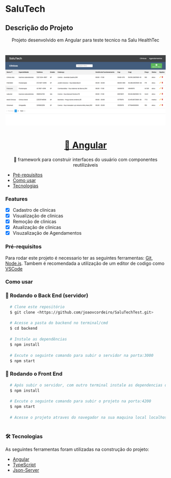 # SaluTech
## Descrição do Projeto
<p align="center">Projeto desenvolvido em Angular para teste tecnico na Salu HealthTec</p>
<h1 align="center">
  <img alt="SaluTech" title="#Salu" src="/src/assets/SaluTechTest.png" />
</h1>
<h1 align="center">
    <a href="https://angular.io">🔗 Angular</a>
</h1>
<p align="center">🚀 framework para construir interfaces do usuário com componentes reutilizáveis</p>

<!--ts-->
   * [Pré-requisitos](#Pré-requisitos)
   * [Como usar](#como-usar)
   * [Tecnologias](#tecnologias)
<!--te-->

### Features

- [x] Cadastro de clinicas
- [x] Visualização de clinicas
- [x] Remoção de clinicas
- [x] Atualização de clinicas
- [x] Visuzalização de Agendamentos

### Pré-requisitos
Para rodar este projeto é necessario ter as seguintes ferramentas:
[Git](https://git-scm.com), [Node.js](https://nodejs.org/en/).
Tambem é recomendada a utilização de um editor de codigo como [VSCode](https://code.visualstudio.com/)


### Como usar

### 🎲 Rodando o Back End (servidor)

```bash
  # Clone este repositório
  $ git clone <https://github.com/joaovcordeiro/SaluTechTest.git>
  
  # Acesse a pasta do backend no terminal/cmd
  $ cd backend
  
  # Instale as dependências
  $ npm install
  
  # Excute o seguinte comando para subir o servidor na porta:3000
  $ npm start
```

### 🎲 Rodando o Front End 

```bash
  # Após subir o servidor, com outro terminal instale as dependencias do frontend
  $ npm install
  
  # Excute o seguinte comando para subir o projeto na porta:4200
  $ npm start
  
  # Acesse o projeto atraves do navegador na sua maquina local localhost:4200
  
```

### 🛠 Tecnologias

As seguintes ferramentas foram utilizadas na construção do projeto:

- [Angular](https://angular.io)
- [TypeScript](https://www.typescriptlang.org/)
- [Json-Server](https://www.npmjs.com/package/json-server)

